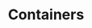 ---
title: "Containers"
description: "This section provides an introduction to containers, their architecture, and how they are used in modern software development."
banner: "98e16360-a366-4b78-8e0a-031da07fdacb/images/exoscale-icon.svg"
weight: 2
---